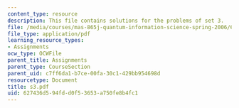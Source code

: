 ```yaml
---
content_type: resource
description: This file contains solutions for the problems of set 3.
file: /media/courses/mas-865j-quantum-information-science-spring-2006/627436d594fdd0f53653a750fe8b4fc1_s3.pdf
file_type: application/pdf
learning_resource_types:
- Assignments
ocw_type: OCWFile
parent_title: Assignments
parent_type: CourseSection
parent_uid: c7ff6da1-b7ce-00fa-30c1-429bb954698d
resourcetype: Document
title: s3.pdf
uid: 627436d5-94fd-d0f5-3653-a750fe8b4fc1
---
```

